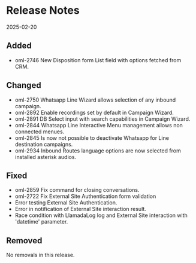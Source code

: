 # Release Notes
2025-02-20

## Added

- oml-2746 New Disposition form List field with options fetched from CRM.

## Changed

- oml-2750 Whatsapp Line Wizard allows selection of any inbound campaign.
- oml-2892 Enable recordings set by default in Campaign Wizard.
- oml-2891 DB Select input with search capabilities in Campaign Wizard.
- oml-2844 Whatsapp Line Interactive Menu management allows non connected menues.
- oml-2845 Is now not possible to deactivate Whatsapp for Line destination campaigns.
- oml-2934 Inbound Routes language options are now selected from installed asterisk audios.

## Fixed

- oml-2859 Fix command for closing conversations.
- oml-2722 Fix External Site Authentication form validation
- Error testing External Site Authentication.
- Error in notification of External Site interaction result.
- Race condition with LlamadaLog log and External Site interaction with 'datetime' parameter.

## Removed

No removals in this release.
